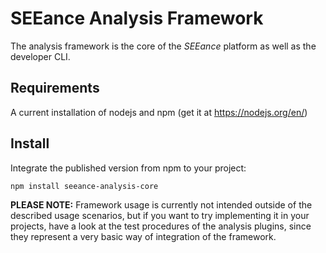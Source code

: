# SEEance Analysis Framework

The analysis framework is the core of the *SEEance* platform as well as the 
developer CLI.

## Requirements

A current installation of nodejs and npm (get it at https://nodejs.org/en/)

## Install

Integrate the published version from npm to your project:
 
`npm install seeance-analysis-core`

**PLEASE NOTE:** Framework usage is currently not intended outside of the described usage scenarios, but if you
want to try implementing it in your projects, have a look at the test procedures
of the analysis plugins, since they represent a very basic way of integration of 
the framework.